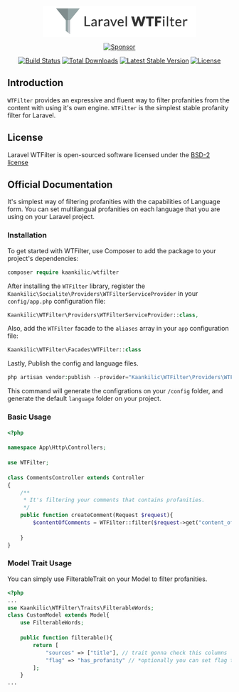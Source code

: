 <p align="center">
<img src="https://github.com/kaankilic/wtfilter/raw/master/wtfilter.png" alt="WTFilter" align="center" />
</p>
<p align="center">
    <a target='_blank' rel='nofollow' href='https://app.codesponsor.io/link/nnFFeN4MzpSZHU3jDDrodygD/kaankilic/wtfilter'>
        <img alt='Sponsor' width='888' height='68' src='https://app.codesponsor.io/embed/nnFFeN4MzpSZHU3jDDrodygD/kaankilic/wtfilter.svg' />
    </a>
</p>
<p align="center">
<a href="https://travis-ci.org/kaankilic/wtfilter"><img src="https://travis-ci.org/kaankilic/wtfilter.svg" alt="Build Status"></a>
<a href="https://packagist.org/packages/kaankilic/wtfilter"><img src="https://poser.pugx.org/kaankilic/wtfilter/d/total.svg" alt="Total Downloads"></a>
<a href="https://packagist.org/packages/kaankilic/wtfilter"><img src="https://poser.pugx.org/kaankilic/wtfilter/v/stable.svg" alt="Latest Stable Version"></a>
<a href="https://packagist.org/packages/kaankilic/wtfilter"><img src="https://poser.pugx.org/kaankilic/wtfilter/license.svg" alt="License"></a>

## Introduction
`WTFilter` provides an expressive and fluent way to filter profanities from the content with using it's own engine. `WTFilter` is the simplest stable profanity filter for Laravel.

## License

Laravel WTFilter is open-sourced software licensed under the [BSD-2 license](http://opensource.org/licenses/BSD-2-Clause)

## Official Documentation
It's simplest way of filtering profanities with the capabilities of Language form. You can set multilangual profanities on each language that you are using on your Laravel project.

### Installation
To get started with WTFilter, use Composer to add the package to your project's dependencies:

```php
composer require kaankilic/wtfilter
```
After installing the `WTFilter` library, register the `Kaankilic\Socialite\Providers\WTFilterServiceProvider` in your `config/app.php` configuration file:

```php
Kaankilic\WTFilter\Providers\WTFilterServiceProvider::class,
```
Also, add the `WTFilter` facade to the `aliases` array in your `app` configuration file:

```php
Kaankilic\WTFilter\Facades\WTFilter::class
```

Lastly, Publish the config and language files.
```php
php artisan vendor:publish --provider="Kaankilic\WTFilter\Providers\WTFilterServiceProvider"
```
This command will generate the configrations on your `/config` folder, and generate the default `language` folder on your project.

### Basic Usage
```php
<?php

namespace App\Http\Controllers;

use WTFilter;

class CommentsController extends Controller
{
    /**
     * It's filtering your comments that contains profanities.
     */
    public function createComment(Request $request){
    	$contentOfComments = WTFilter::filter($request->get("content_of_comment"));
        
    }
}
```

### Model Trait Usage
You can simply use FilterableTrait on your Model to filter profanities.

```php
<?php 
...
use Kaankilic\WTFilter\Traits\FilterableWords;
class CustomModel extends Model{
	use FilterableWords;

	public function filterable(){
		return [
        	"sources" => ["title"], // trait gonna check this columns
        	"flag" => "has_profanity" // *optionally you can set flag to any column
    	];
    }
...
```
